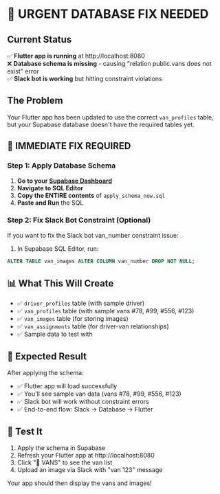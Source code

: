 # 🚨 URGENT DATABASE FIX NEEDED

## Current Status
✅ **Flutter app is running** at http://localhost:8080  
❌ **Database schema is missing** - causing "relation public.vans does not exist" error  
✅ **Slack bot is working** but hitting constraint violations  

## The Problem
Your Flutter app has been updated to use the correct `van_profiles` table, but your Supabase database doesn't have the required tables yet.

## 🔧 IMMEDIATE FIX REQUIRED

### Step 1: Apply Database Schema
1. **Go to your [Supabase Dashboard](https://supabase.com/dashboard)**
2. **Navigate to SQL Editor**
3. **Copy the ENTIRE contents** of `apply_schema_now.sql`
4. **Paste and Run** the SQL

### Step 2: Fix Slack Bot Constraint (Optional)
If you want to fix the Slack bot van_number constraint issue:
1. In Supabase SQL Editor, run:
```sql
ALTER TABLE van_images ALTER COLUMN van_number DROP NOT NULL;
```

## 📊 What This Will Create
- ✅ `driver_profiles` table (with sample driver)
- ✅ `van_profiles` table (with sample vans #78, #99, #556, #123)  
- ✅ `van_images` table (for storing images)
- ✅ `van_assignments` table (for driver-van relationships)
- ✅ Sample data to test with

## 🎯 Expected Result
After applying the schema:
- ✅ Flutter app will load successfully
- ✅ You'll see sample van data (vans #78, #99, #556, #123)
- ✅ Slack bot will work without constraint errors
- ✅ End-to-end flow: Slack → Database → Flutter

## 🚀 Test It
1. Apply the schema in Supabase
2. Refresh your Flutter app at http://localhost:8080
3. Click "🚐 VANS" to see the van list
4. Upload an image via Slack with "van 123" message

Your app should then display the vans and images! 